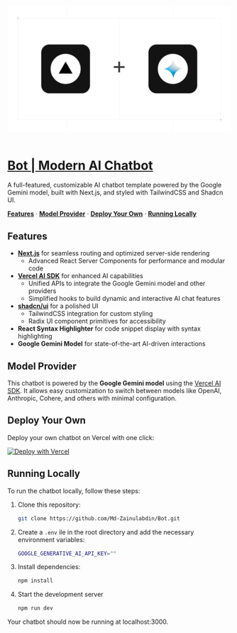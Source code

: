 <a href="https://github.com/Md-Zainulabdin/Bot">
  <img alt="Modern AI Chatbot using Google Gemini and Vercel AI SDK." src="./src/app/demo/bot.jpg">
  <br>
  <br>
  <h1>Bot | Modern AI Chatbot</h1>
</a>

<p>
  A full-featured, customizable AI chatbot template powered by the Google Gemini model, built with Next.js, and styled with TailwindCSS and Shadcn UI.
</p>

<p>
  <a href="#features"><strong>Features</strong></a> ·
  <a href="#model-provider"><strong>Model Provider</strong></a> ·
  <a href="#deploy-your-own"><strong>Deploy Your Own</strong></a> ·
  <a href="#running-locally"><strong>Running Locally</strong></a>
</p>

## Features

- **[Next.js](https://nextjs.org)** for seamless routing and optimized server-side rendering
  - Advanced React Server Components for performance and modular code
- **[Vercel AI SDK](https://sdk.vercel.ai/docs)** for enhanced AI capabilities
  - Unified APIs to integrate the Google Gemini model and other providers
  - Simplified hooks to build dynamic and interactive AI chat features
- **[shadcn/ui](https://ui.shadcn.com)** for a polished UI
  - TailwindCSS integration for custom styling
  - Radix UI component primitives for accessibility
- **React Syntax Highlighter** for code snippet display with syntax highlighting
- **Google Gemini Model** for state-of-the-art AI-driven interactions

## Model Provider

This chatbot is powered by the **Google Gemini model** using the [Vercel AI SDK](https://sdk.vercel.ai/docs). It allows easy customization to switch between models like OpenAI, Anthropic, Cohere, and others with minimal configuration.

## Deploy Your Own

Deploy your own chatbot on Vercel with one click:

[![Deploy with Vercel](https://vercel.com/button)](https://vercel.com/new/clone?repository-url=https%3A%2F%2Fgithub.com%2Fyour-username%2Fmodern-ai-chatbot&env=API_KEY,MODEL_PROVIDER&envDescription=Add%20your%20Google%20Gemini%20or%20other%20API%20Key%20here.&envLink=https%3A%2F%2Fdocs.your-chatbot-app.com%2Fenv&demo-title=Modern%20AI%20Chatbot&demo-description=A%20customizable%20AI%20chatbot%20template%20powered%20by%20the%20Google%20Gemini%20model%20and%20built%20with%20Next.js%20and%20TailwindCSS.&demo-url=https%3A%2F%2Fyour-chatbot-app.com&stores=[])

## Running Locally

To run the chatbot locally, follow these steps:

1. Clone this repository:

   ```bash
   git clone https://github.com/Md-Zainulabdin/Bot.git
   ```

2. Create a <code>.env</code> ile in the root directory and add the necessary environment variables:

   ```bash
   GOOGLE_GENERATIVE_AI_API_KEY=""
   ```

3. Install dependencies:

   ```bash
   npm install
   ```

4. Start the development server

   ```bash
   npm run dev
   ```

Your chatbot should now be running at localhost:3000.
